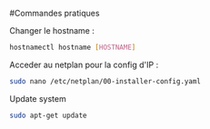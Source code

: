 #Commandes pratiques

Changer le hostname :
```bash
hostnamectl hostname [HOSTNAME]
```
Acceder au netplan pour la config d'IP :
```bash
sudo nano /etc/netplan/00-installer-config.yaml
```
Update system
```bash
sudo apt-get update
```
